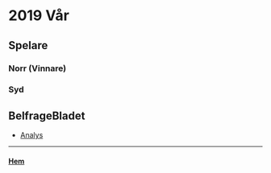 # 2019 Vår

## Spelare

### Norr (Vinnare)

### Syd

## BelfrageBladet

- [Analys](https://vossaxel.github.io/inkomp/res/analys2019.pdf)

* * *

#### [Hem](./)
